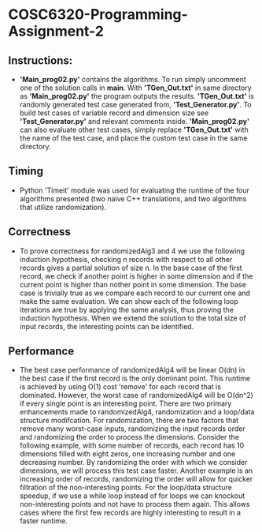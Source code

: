 # COSC6320-Programming-Assignment-2


## Instructions:

* __'Main_prog02.py'__ contains the algorithms. To run simply uncomment one of the solution calls in __main__. With __'TGen_Out.txt'__ in same directory as __'Main_prog02.py'__ the program outputs the results. __'TGen_Out.txt'__ is randomly generated test case generated from, __'Test_Generator.py'__. To build test cases of variable record and dimension size see __'Test_Generator.py'__ and relevant comments inside. __'Main_prog02.py'__ can also evaluate other test cases, simply replace __'TGen_Out.txt'__ with the name of the test case, and place the custom test case in the same directory.

## Timing

* Python 'Timeit' module was used for evaluating the runtime of the four algorithms presented (two naive C++ translations, and two algorithms that utilize randomization). 



## Correctness

* To prove correctness for randomizedAlg3 and 4 we use the following induction hypothesis, checking n records with respect to all other records gives a partial solution of size n. In the base case of the first record, we check if another point is higher in some dimension and if the current point is higher than nother point in some dimension. The base case is trivially true as we compare each record to our current one and make the same evaluation. We can show each of the following loop iterations are true by applying the same analysis, thus proving the induction hypothesis. When we extend the solution to the total size of input records, the interesting points can be identified. 

## Performance

* The best case performance of randomizedAlg4 will be linear O(dn) in the best case if the first record is the only dominant point. This runtime is achieved by using O(1) cost 'remove' for each record that is dominated. However, the worst case of randomizedAlg4 will be O(dn^2) if every single point is an interesting point. There are two primary enhancements made to randomizedAlg4, randomization and a loop/data structure modifcation. For randomization, there are two factors that remove many worst-case inputs, randomizing the input records order and randomizing the order to process the dimensions. Consider the following example, with some number of records, each record has 10 dimensions filled with eight zeros, one increasing number and one decreasing number. By randomizing the order with which we consider dimensions, we will process this test case faster. Another example is an increasing order of records, randomizing the order will allow for quicker filtration of the non-interesting points. For the loop/data structure speedup, if we use a while loop instead of for loops we can knockout non-interesting points and not have to process them again. This allows cases where the first few records are highly interesting to result in a faster runtime.

